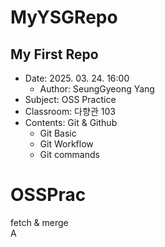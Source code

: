 # MyYSGRepo
## My First Repo  
- Date: 2025. 03. 24. 16:00  
    - Author: SeungGyeong Yang  
- Subject: OSS Practice  
- Classroom: 다향관 103
- Contents: Git & Github
    - Git Basic  
    - Git Workflow  
    - Git commands 
# OSSPrac  
fetch & merge  
A  
